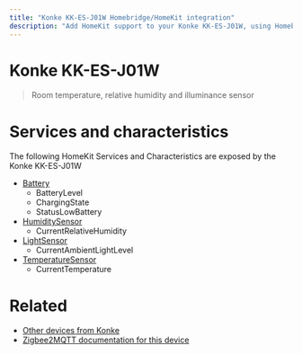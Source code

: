 ```yaml
---
title: "Konke KK-ES-J01W Homebridge/HomeKit integration"
description: "Add HomeKit support to your Konke KK-ES-J01W, using Homebridge, Zigbee2MQTT and homebridge-z2m."
---
```

<!---
This file has been GENERATED using src/docgen/docgen.ts
DO NOT EDIT THIS FILE MANUALLY!
-->
# Konke KK-ES-J01W
> Room temperature, relative humidity and illuminance sensor


# Services and characteristics
The following HomeKit Services and Characteristics are exposed by
the Konke KK-ES-J01W

* [Battery](../../battery.md)
  * BatteryLevel
  * ChargingState
  * StatusLowBattery
* [HumiditySensor](../../sensors.md)
  * CurrentRelativeHumidity
* [LightSensor](../../sensors.md)
  * CurrentAmbientLightLevel
* [TemperatureSensor](../../sensors.md)
  * CurrentTemperature


# Related
* [Other devices from Konke](../index.md#konke)
* [Zigbee2MQTT documentation for this device](https://www.zigbee2mqtt.io/devices/KK-ES-J01W.html)